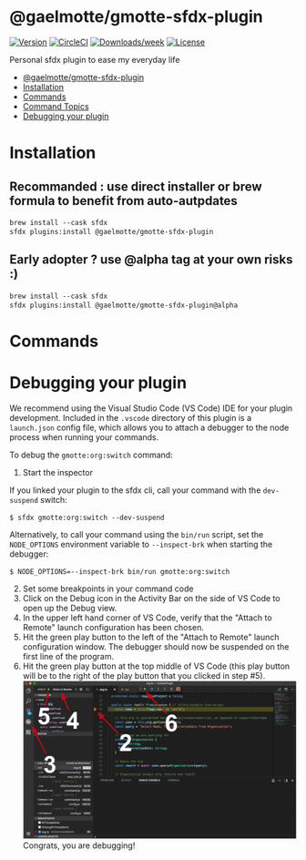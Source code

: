 # @gaelmotte/gmotte-sfdx-plugin

[![Version](https://img.shields.io/npm/v/@gaelmotte/gmotte-sfdx-plugin.svg)](https://npmjs.org/package/@gaelmotte/gmotte-sfdx-plugin)
[![CircleCI](https://circleci.com/gh/gaelmotte/gmotte-sfdx-plugin/tree/main.svg?style=shield)](https://circleci.com/gh/gaelmotte/gmotte-sfdx-plugin/tree/main)
[![Downloads/week](https://img.shields.io/npm/dw/@gaelmotte/gmotte-sfdx-plugin.svg)](https://npmjs.org/package/@gaelmotte/gmotte-sfdx-plugin)
[![License](https://img.shields.io/npm/l/@gaelmotte/gmotte-sfdx-plugin.svg)](https://github.com/gaelmotte/gmotte-sfdx-plugin/blob/main/package.json)

Personal sfdx plugin to ease my everyday life

<!-- toc -->
* [@gaelmotte/gmotte-sfdx-plugin](#gaelmottegmotte-sfdx-plugin)
* [Installation](#installation)
* [Commands](#commands)
* [Command Topics](#command-topics)
* [Debugging your plugin](#debugging-your-plugin)
<!-- tocstop -->

# Installation

## Recommanded : use direct installer or brew formula to benefit from auto-autpdates

```
brew install --cask sfdx
sfdx plugins:install @gaelmotte/gmotte-sfdx-plugin
```

## Early adopter ? use @alpha tag at your own risks :)

```
brew install --cask sfdx
sfdx plugins:install @gaelmotte/gmotte-sfdx-plugin@alpha
```

# Commands

<!-- commands -->

<!-- commandsstop -->

# Debugging your plugin

We recommend using the Visual Studio Code (VS Code) IDE for your plugin development. Included in the `.vscode` directory of this plugin is a `launch.json` config file, which allows you to attach a debugger to the node process when running your commands.

To debug the `gmotte:org:switch` command:

1. Start the inspector

If you linked your plugin to the sfdx cli, call your command with the `dev-suspend` switch:

```sh-session
$ sfdx gmotte:org:switch --dev-suspend
```

Alternatively, to call your command using the `bin/run` script, set the `NODE_OPTIONS` environment variable to `--inspect-brk` when starting the debugger:

```sh-session
$ NODE_OPTIONS=--inspect-brk bin/run gmotte:org:switch
```

2. Set some breakpoints in your command code
3. Click on the Debug icon in the Activity Bar on the side of VS Code to open up the Debug view.
4. In the upper left hand corner of VS Code, verify that the "Attach to Remote" launch configuration has been chosen.
5. Hit the green play button to the left of the "Attach to Remote" launch configuration window. The debugger should now be suspended on the first line of the program.
6. Hit the green play button at the top middle of VS Code (this play button will be to the right of the play button that you clicked in step #5).
   <br><img src=".images/vscodeScreenshot.png" width="480" height="278"><br>
   Congrats, you are debugging!
